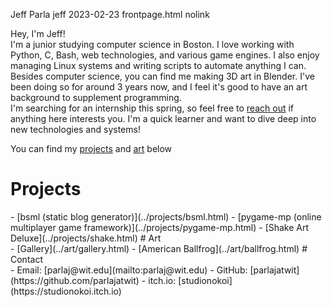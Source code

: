 Jeff Parla
jeff
2023-02-23
frontpage.html
nolink

Hey, I'm Jeff!  
I'm a junior studying computer science in Boston. I love working with Python, C, Bash, web technologies, and various game engines. I also enjoy managing Linux systems and writing scripts to automate anything I can.   
Besides computer science, you can find me making 3D art in Blender. I've been doing so for around 3 years now, and I feel it's good to have an art background to supplement programming.   
I'm searching for an internship this spring, so feel free to [reach out](#contact) if anything here interests you. I'm a quick learner and want to dive deep into new technologies and systems!  

You can find my [projects](../projects/index.html) and [art](../art/index.html) below  

# Projects
<div id="projects"></div>
- [bsml (static blog generator)](../projects/bsml.html)
- [pygame-mp (online multiplayer game framework)](../projects/pygame-mp.html)
- [Shake Art Deluxe](../projects/shake.html)
# Art
<div id="art"></div>
- [Gallery](../art/gallery.html)
- [American Ballfrog](../art/ballfrog.html)
# Contact
<div id="contact"></div>
- Email: [parlaj@wit.edu](mailto:parlaj@wit.edu)
- GitHub: [parlajatwit](https://github.com/parlajatwit)
- itch.io: [studionokoi](https://studionokoi.itch.io)
